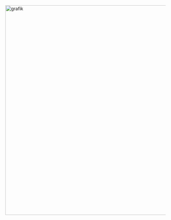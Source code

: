 <img width="1533" height="659" alt="grafik" src="https://github.com/user-attachments/assets/dde2187b-cc8d-48ce-b10b-54cfadd00ffe" />
